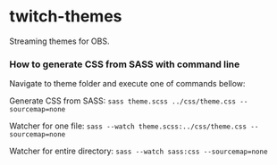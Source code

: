 # twitch-themes
Streaming themes for OBS.


### How to generate CSS from SASS with command line
Navigate to theme folder and execute one of commands bellow:

Generate CSS from SASS:
`sass theme.scss ../css/theme.css --sourcemap=none`

Watcher for one file:
`sass --watch theme.scss:../css/theme.css --sourcemap=none`

Watcher for entire directory:
`sass --watch sass:css --sourcemap=none`